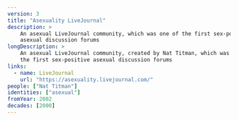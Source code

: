 ```yaml
---
version: 3
title: "Asexuality LiveJournal"
description: >
    An asexual LiveJournal community, which was one of the first sex-positive
    asexual discussion forums
longDescription: >
    An asexual LiveJournal community, created by Nat Titman, which was one of
    the first sex-positive asexual discussion forums
links:
  - name: LiveJournal
    url: "https://asexuality.livejournal.com/"
people: ["Nat Titman"]
identities: ["asexual"]
fromYear: 2002
decades: [2000]
---
```

